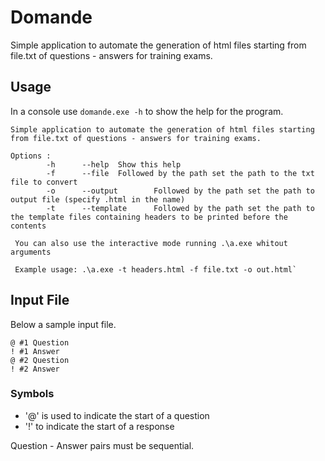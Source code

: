 # Domande

Simple application to automate the generation of html files starting from file.txt of questions - answers for training exams.

## Usage

In a console use `domande.exe -h` to show the help for the program.

```text
Simple application to automate the generation of html files starting from file.txt of questions - answers for training exams.

Options :
        -h      --help  Show this help
        -f      --file  Followed by the path set the path to the txt file to convert
        -o      --output        Followed by the path set the path to output file (specify .html in the name)
        -t      --template      Followed by the path set the path to the template files containing headers to be printed before the contents

 You can also use the interactive mode running .\a.exe whitout arguments

 Example usage: .\a.exe -t headers.html -f file.txt -o out.html`
```

## Input File

Below a sample input file.

```text
@ #1 Question
! #1 Answer
@ #2 Question
! #2 Answer
```

### Symbols

- '@' is used to indicate the start of a question
- '!' to indicate the start of a response

Question - Answer pairs must be sequential.
